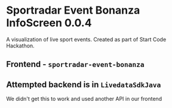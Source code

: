 # Sportradar Event Bonanza InfoScreen 0.0.4
A visualization of live sport events. Created as part of Start Code Hackathon.

## Frontend - `sportradar-event-bonanza`

## Attempted backend is in  `LivedataSdkJava`
We didn't get this to work and used another API in our frontend


